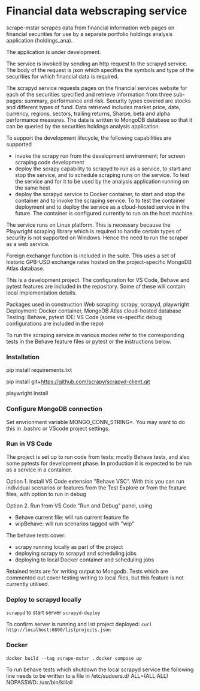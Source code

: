 Financial data webscraping service
==================================

scrape-mstar scrapes data from financial information
web pages on financial securities for use by a
separate portfolio holdings analysis application (holdings_ana).

The application is under development.

The service is invoked by sending an http request to the scrapyd service.
The body of the request is json which specifies the symbols and type of the 
securities for which financial data is required. 

The scrapyd service requests pages on the financial services website
for each of the securities specified and retrieve information from three sub-pages: 
summary, performance and risk. Security types covered are stocks and different types of 
fund. Data retrieved includes market price, date, currency,
 regions, sectors, trailing returns, Sharpe, beta and alpha performance measures. 
 The data is written to MongoDB database so that it can be queried by 
 the securities holdings analysis application.

To support the development lifecycle, the following capabilities are supported
- invoke the scrapy run from the development environment; for screen scraping code
development
- deploy the scrapy capability to scrapyd to run as a service, to start and stop
the service, and to schedule scraping runs on the service. To test the service and
for it to be used by the analysis application running on the same host
- deploy the scrapyd service to Docker container, to start and stop the container and
to invoke the scraping service. To to test the container deployment and to deploy the
service as a cloud-hosted service in the future.  The container is configured currently
 to run on the host machine.

The service runs on Linux platform. This is necessary because the Playwright 
scraping library which is required to handle certain types of security is not 
supported on Windows.  Hence the need to run the scraper as a web service. 

Foreign exchange function is included in the suite. This uses a set of historic 
GPB-USD exchange rates hosted on the project-specific MongoDB Atlas database.

This is a development project. The configuration for VS Code, Behave and pytest
features are included in the repository. Some of these will contain local 
implementation details.

Packages used in construction
Web scraping: scrapy, scrapyd, playwright
Deployment: Docker container, MongoDB Atlas cloud-hosted database
Testing: Behave, pytest
IDE: VS Code (some vs-specific debug configurations are included in the repo)

To run the scraping service in various modes refer to the corresponding tests in 
the Behave feature files or pytest or the instructions below.

### Installation
pip install requirements.txt

pip install git+https://github.com/scrapy/scrapyd-client.git

playwright install

### Configure MongoDB connection
Set envrionment variable MONGO_CONN_STRING=<mongodb-connectionstring>. 
You may want to do this in .bashrc or VScode project settings.


### Run in VS Code

The project is set up to run code from tests: mostly Behave tests, and also
some pytests for development phase. In production it is expected to be run as a 
service in a container.

Option 1. Install VS Code extension "Behave VSC". With this you can run 
individual scenarios
or features from the Test Explore or from the feature files, with option to run
in debug

Option 2. Run from VS Code "Run and Debug" panel, using
- Behave current file: will run current feature fle
- wipBehave: will run scenarios tagged with "wip"

The behave tests cover:
- scrapy running locally as part of the project
- deploying scrapy to scrapyd and scheduling jobs 
- deploying to local Docker container and scheduling jobs

Retained tests are for writing output to Mongodb. Tests which are commented out
cover testing writing to local files, but this feature is not currently
utilised.

### Deploy to scrapyd locally
`scrapyd`   to start server
`scrapyd-deploy`

To confirm server is running and list project deployed:
`curl http://localhost:6800/listprojects.json`

### Docker
`docker build --tag scrape-mstar .`
`docker compose up`

To run behave tests which shutdown the local scrapyd service the following line 
needs to be written to a file in /etc/sudoers.d/
<admin-account-name> ALL=(ALL:ALL) NOPASSWD: /usr/bin/killall
